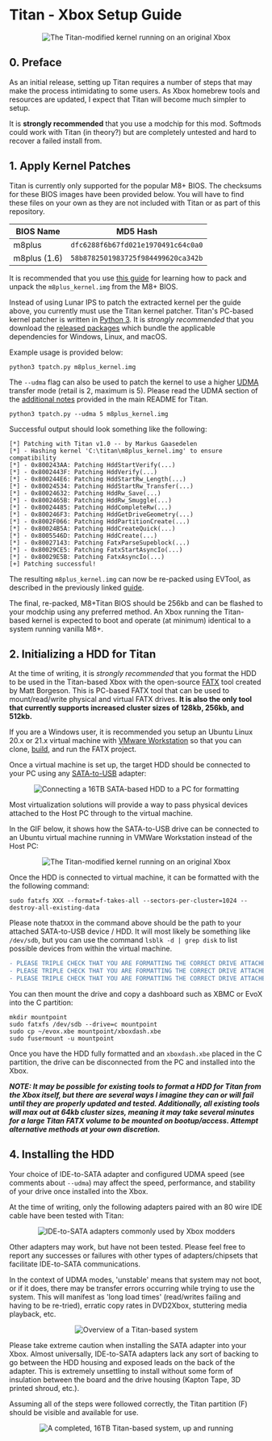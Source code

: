 # Titan - Xbox Setup Guide

<p align="center"><img alt="The Titan-modified kernel running on an original Xbox" src="screenshots/titan_title.jpg"/></p>

## 0. Preface

As an initial release, setting up Titan requires a number of steps that may make the process intimidating to some users. As Xbox homebrew tools and resources are updated, I expect that Titan will become much simpler to setup.

It is **strongly recommended** that you use a modchip for this mod. Softmods could work with Titan (in theory?) but are completely untested and hard to recover a failed install from.

## 1. Apply Kernel Patches

Titan is currently only supported for the popular M8+ BIOS. The checksums for these BIOS images have been provided below. You will have to find these files on your own as they are not included with Titan or as part of this repository.

| BIOS Name                             | MD5 Hash                           |
| ------------------------------------- | ---------------------------------- |
| m8plus                                | `dfc6288f6b67fd021e1970491c64c0a0` |
| m8plus (1.6)                          | `58b8782501983725f984499620ca342b` |

It is recommended that you use [this guide](https://github.com/MakeMHz/xbox-hd-plus/blob/master/manual/Kernel%20Patch%20-%20m8plus.md) for learning how to pack and unpack the `m8plus_kernel.img` from the M8+ BIOS.

Instead of using Lunar IPS to patch the extracted kernel per the guide above, you currently must use the Titan kernel patcher. Titan's PC-based kernel patcher is written in [Python 3](https://www.python.org/). It is *strongly recommended* that you download the [released packages](https://github.com/gaasedelen/titan/releases) which bundle the applicable dependencies for Windows, Linux, and macOS. 

Example usage is provided below:

```
python3 tpatch.py m8plus_kernel.img
```

The `--udma` flag can also be used to patch the kernel to use a higher [UDMA](https://en.wikipedia.org/wiki/UDMA) transfer mode (retail is 2, maximum is 5). Please read the UDMA section of the [additional notes](https://github.com/gaasedelen/titan#additional-notes) provided in the main README for Titan.

```
python3 tpatch.py --udma 5 m8plus_kernel.img
```

Successful output should look something like the following:

```
[*] Patching with Titan v1.0 -- by Markus Gaasedelen
[*] - Hashing kernel 'C:\titan\m8plus_kernel.img' to ensure compatibility
[*] - 0x800243AA: Patching HddStartVerify(...)
[*] - 0x8002443F: Patching HddVerify(...)
[*] - 0x800244E6: Patching HddStartRw_Length(...)
[*] - 0x80024534: Patching HddStartRw_Transfer(...)
[*] - 0x80024632: Patching HddRw_Save(...)
[*] - 0x8002465B: Patching HddRw_Smuggle(...)
[*] - 0x80024485: Patching HddCompleteRw(...)
[*] - 0x800246F3: Patching HddGetDriveGeometry(...)
[*] - 0x8002F066: Patching HddPartitionCreate(...)
[*] - 0x80024B5A: Patching HddCreateQuick(...)
[*] - 0x8005546D: Patching HddCreate(...)
[*] - 0x80027143: Patching FatxParseSupeblock(...)
[*] - 0x80029CE5: Patching FatxStartAsyncIo(...)
[*] - 0x80029E5B: Patching FatxAsyncIo(...)
[+] Patching successful!
```

The resulting `m8plus_kernel.img` can now be re-packed using EVTool, as described in the previously linked [guide](https://github.com/MakeMHz/xbox-hd-plus/blob/master/manual/Kernel%20Patch%20-%20m8plus.md).

The final, re-packed, M8+Titan BIOS should be 256kb and can be flashed to your modchip using any preferred method. An Xbox running the Titan-based kernel is expected to boot and operate (at minimum) identical to a system running vanilla M8+.

## 2. Initializing a HDD for Titan

At the time of writing, it is *strongly recommended* that you format the HDD to be used in the Titan-based Xbox with the open-source [FATX](https://github.com/mborgerson/fatx) tool created by Matt Borgeson. This is PC-based FATX tool that can be used to mount/read/write physical and virtual FATX drives. **It is also the only tool that currently supports increased cluster sizes of 128kb, 256kb, and 512kb.**

If you are a Windows user, it is recommended you setup an Ubuntu Linux 20.x or 21.x virtual machine with [VMware Workstation](https://www.vmware.com/products/workstation-player/workstation-player-evaluation.html) so that you can clone, [build](https://github.com/mborgerson/fatx#how-to-build-natively), and run the FATX project.

Once a virtual machine is set up, the target HDD should be connected to your PC using any [SATA-to-USB](https://www.amazon.com/Sabrent-External-Lay-Flat-Docking-Extension/dp/B08P5Z51MT) adapter:

<p align="center"><img alt="Connecting a 16TB SATA-based HDD to a PC for formatting" src="screenshots/sata_usb.jpg"/></p>

Most virtualization solutions will provide a way to pass physical devices attached to the Host PC through to the virtual machine. 

In the GIF below, it shows how the SATA-to-USB drive can be connected to an Ubuntu virtual machine running in VMWare Workstation instead of the Host PC:

<p align="center"><img alt="The Titan-modified kernel running on an original Xbox" src="screenshots/hdd_to_vm.gif"/></p>

Once the HDD is connected to virtual machine, it can be formatted with the the following command:

```
sudo fatxfs XXX --format=f-takes-all --sectors-per-cluster=1024 --destroy-all-existing-data
```

Please note that`XXX` in the command above should be the path to your attached SATA-to-USB device / HDD. It will most likely be something like `/dev/sdb`, but you can use the command `lsblk -d | grep disk` to list possible devices from within the virtual machine. 

```diff
- PLEASE TRIPLE CHECK THAT YOU ARE FORMATTING THE CORRECT DRIVE ATTACHED TO YOUR VM OR HOST PC -
- PLEASE TRIPLE CHECK THAT YOU ARE FORMATTING THE CORRECT DRIVE ATTACHED TO YOUR VM OR HOST PC -
- PLEASE TRIPLE CHECK THAT YOU ARE FORMATTING THE CORRECT DRIVE ATTACHED TO YOUR VM OR HOST PC -
```

You can then mount the drive and copy a dashboard such as XBMC or EvoX into the C partition:

```
mkdir mountpoint
sudo fatxfs /dev/sdb --drive=c mountpoint
sudo cp ~/evox.xbe mountpoint/xboxdash.xbe
sudo fusermount -u mountpoint
```

Once you have the HDD fully formatted and an `xboxdash.xbe` placed in the C partition, the drive can be disconnected from the PC and installed into the Xbox.

_**NOTE: It may be possible for existing tools to format a HDD for Titan from the Xbox itself, but there are several ways I imagine they can or will fail until they are properly updated and tested. Additionally, all existing tools will max out at 64kb cluster sizes, meaning it may take several minutes for a large Titan FATX volume to be mounted on bootup/access. Attempt alternative methods at your own discretion.**_

## 4. Installing the HDD

Your choice of IDE-to-SATA adapter and configured UDMA speed (see comments about `--udma`) may affect the speed, performance, and stability of your drive once installed into the Xbox. 

At the time of writing, only the following adapters paired with an 80 wire IDE cable have been tested with Titan:

<p align="center"><img alt="IDE-to-SATA adapters commonly used by Xbox modders" src="screenshots/sata_adapters.jpg"/></p>

Other adapters may work, but have not been tested. Please feel free to report any successes or failures with other types of adapters/chipsets that facilitate IDE-to-SATA communications.

In the context of UDMA modes, 'unstable' means that system may not boot, or if it does, there may be transfer errors occurring while trying to use the system. This will manifest as 'long load times' (read/writes failing and having to be re-tried), erratic copy rates in DVD2Xbox, stuttering media playback, etc.

<p align="center"><img alt="Overview of a Titan-based system" src="screenshots/titan_install.jpg"/></p>

Please take extreme caution when installing the SATA adapter into your Xbox. Almost universally, IDE-to-SATA adapters lack any sort of backing to go between the HDD housing and exposed leads on the back of the adapter. This is extremely unsettling to install without some form of insulation between the board and the drive housing (Kapton Tape, 3D printed shroud, etc.).

Assuming all of the steps were followed correctly, the Titan partition (F) should be visible and available for use.

<p align="center"><img alt="A completed, 16TB Titan-based system, up and running" src="screenshots/titan_final.jpg"/></p>
